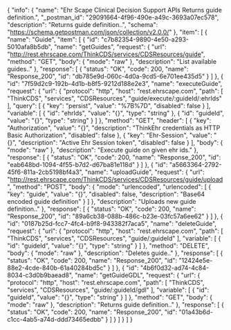 {
  "info": {
    "name": "Ehr Scape Clinical Decision Support APIs Returns guide definition.",
    "_postman_id": "29091664-4f96-490e-a49c-3693a07ec578",
    "description": "Returns guide definition..",
    "schema": "https://schema.getpostman.com/json/collection/v2.0.0/"
  },
  "item": [
    {
      "name": "Guide",
      "item": [
        {
          "id": "c7b82354-9890-4e50-a293-5010afa8b5db",
          "name": "getGuides",
          "request": {
            "url": "http://rest.ehrscape.com/ThinkCDS/services/CDSResources/guide",
            "method": "GET",
            "body": {
              "mode": "raw"
            },
            "description": "List available guides.."
          },
          "response": [
            {
              "status": "OK",
              "code": 200,
              "name": "Response_200",
              "id": "db785e9d-060c-4d0a-9cd5-6e701ee435d5"
            }
          ]
        },
        {
          "id": "7f59d2c9-192b-4d1b-b8f5-9212d188e2e3",
          "name": "executeGuide",
          "request": {
            "url": {
              "protocol": "http",
              "host": "rest.ehrscape.com",
              "path": [
                "ThinkCDS",
                "services",
                "CDSResources",
                "guide/execute/:guideId/:ehrIds"
              ],
              "query": [
                {
                  "key": "persist",
                  "value": "%7B%7D",
                  "disabled": false
                }
              ],
              "variable": [
                {
                  "id": "ehrIds",
                  "value": "{}",
                  "type": "string"
                },
                {
                  "id": "guideId",
                  "value": "{}",
                  "type": "string"
                }
              ]
            },
            "method": "GET",
            "header": [
              {
                "key": "Authorization",
                "value": "{}",
                "description": "ThinkEhr credentials as HTTP Basic Authorization",
                "disabled": false
              },
              {
                "key": "Ehr-Session",
                "value": "{}",
                "description": "Active Ehr Session token",
                "disabled": false
              }
            ],
            "body": {
              "mode": "raw"
            },
            "description": "Execute guide on given ehr ids."
          },
          "response": [
            {
              "status": "OK",
              "code": 200,
              "name": "Response_200",
              "id": "eab648bd-1094-4f55-b7d2-d67ba81e118d"
            }
          ]
        },
        {
          "id": "a5663364-2792-45f6-811a-2cb5198bf4a3",
          "name": "uploadGuide",
          "request": {
            "url": "http://rest.ehrscape.com/ThinkCDS/services/CDSResources/guide/upload",
            "method": "POST",
            "body": {
              "mode": "urlencoded",
              "urlencoded": [
                {
                  "key": "guide",
                  "value": "{}",
                  "disabled": false,
                  "description": "Base64 encoded guide definition"
                }
              ]
            },
            "description": "Uploads new guide definition.."
          },
          "response": [
            {
              "status": "OK",
              "code": 200,
              "name": "Response_200",
              "id": "89a6cb38-088b-486c-b23e-03fc57a6ee62"
            }
          ]
        },
        {
          "id": "0187b25d-fcc7-4fc4-b9f8-943382f7aca5",
          "name": "deleteGuide",
          "request": {
            "url": {
              "protocol": "http",
              "host": "rest.ehrscape.com",
              "path": [
                "ThinkCDS",
                "services",
                "CDSResources",
                "guide/:guideId"
              ],
              "variable": [
                {
                  "id": "guideId",
                  "value": "{}",
                  "type": "string"
                }
              ]
            },
            "method": "DELETE",
            "body": {
              "mode": "raw"
            },
            "description": "Deletes guide.."
          },
          "response": [
            {
              "status": "OK",
              "code": 200,
              "name": "Response_200",
              "id": "12424e5e-88e2-4cde-840b-61a40284bd5c"
            }
          ]
        },
        {
          "id": "4b6f0d32-ad74-4c84-8034-c3d0b9baead8",
          "name": "getGuideGDL",
          "request": {
            "url": {
              "protocol": "http",
              "host": "rest.ehrscape.com",
              "path": [
                "ThinkCDS",
                "services",
                "CDSResources",
                "guide/:guideId/gdl"
              ],
              "variable": [
                {
                  "id": "guideId",
                  "value": "{}",
                  "type": "string"
                }
              ]
            },
            "method": "GET",
            "body": {
              "mode": "raw"
            },
            "description": "Returns guide definition.."
          },
          "response": [
            {
              "status": "OK",
              "code": 200,
              "name": "Response_200",
              "id": "01a43b6d-c1cc-4ab5-a74d-ddd73465edbb"
            }
          ]
        }
      ]
    }
  ]
}
